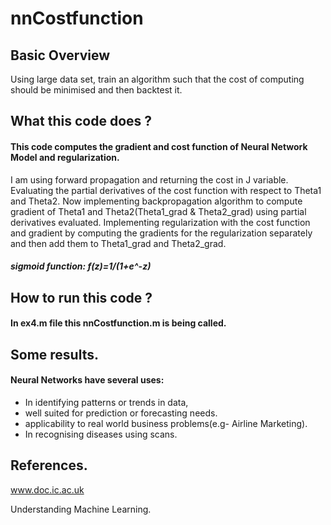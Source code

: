 # nnCostfunction
## Basic Overview
Using large data set, train an algorithm such that the cost of computing should be minimised and then backtest it. 

## What this code does ?
#### This code computes the gradient and cost function of Neural Network Model and regularization.
I am using forward propagation and returning the cost in J variable.
Evaluating the partial derivatives of  the cost function with respect to Theta1 and Theta2.
Now implementing backpropagation algorithm to compute gradient of Theta1 and Theta2(Theta1_grad & Theta2_grad) using partial derivatives evaluated.
Implementing regularization with the cost function and gradient by computing the gradients for the regularization separately and then add them to Theta1_grad and Theta2_grad.
##### sigmoid function: f(z)=1/(1+e^-z)

## How to run this code ?
#### In ex4.m file this nnCostfunction.m is being called. 

## Some results.
#### Neural Networks have several uses: 
- In identifying patterns or trends in data,
- well suited for prediction or forecasting needs.
- applicability to real world business problems(e.g- Airline Marketing).
- In recognising diseases using scans.

## References.
www.doc.ic.ac.uk

Understanding Machine Learning.

